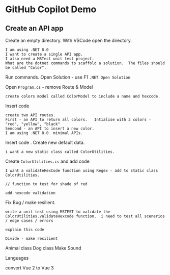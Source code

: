 # GitHub Copilot Demo

## Create an API app

Create an empty directory.  With VSCode open the directory.

``` 
I am using .NET 8.0
I want to create a single API app.
I also need a MSTest unit test project.
What are the dotnet commands to scaffold a solution.  The files should be called "Color".
```

Run commands.  Open Solution - use F1 `.NET Open Solution`

Open `Program.cs` - remove Route & Model

```
create colors model called ColorModel to include a name and hexcode.
```
Insert code 
```
create two API routes.
First - an API to return all colors.   Intialise with 3 colors - "red", "yellow", "black"
Sencond - an API to insert a new color.
I am using .NET 8.0  minimal APIs.

```
Insert code .   Create new default data.
```
i want a new static class called ColorUtilities.
```
Create `ColorUtilities.cs` and add code 

```
I want a validateHexCode function using Regex - add to static class  ColorUtilities.
```
```
// function to test for shade of red
```
```
add hexcode validation
```

Fix Bug / make resilient.


```
write a unit test using MSTEST to validate the ColorUtilities.validateHexcode function.  i need to test all scenerios / edge cases / errors
```

```
explain this code
```

```
Divide - make resilient
```

Animal class
Dog class 
Make Sound

Languages 

convert Vue 2 to Vue 3






